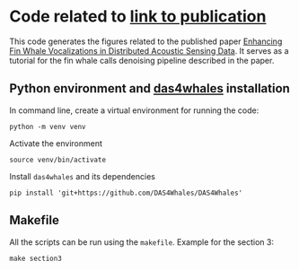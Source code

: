 # Code related to [link to publication]()

This code generates the figures related to the published paper [Enhancing Fin Whale Vocalizations in Distributed Acoustic Sensing Data](). It serves as a tutorial for the fin whale calls denoising pipeline described in the paper. 

## Python environment and [das4whales](https://das4whales.readthedocs.io/en/latest/src/install.html) installation
In command line, create a virtual environment for running the code:

```shell
python -m venv venv
```

Activate the environment 

```shell
source venv/bin/activate
```

Install `das4whales` and its dependencies

```shell
pip install 'git+https://github.com/DAS4Whales/DAS4Whales'
```

## Makefile 
All the scripts can be run using the `makefile`. Example for the section 3:

```shell
make section3
```